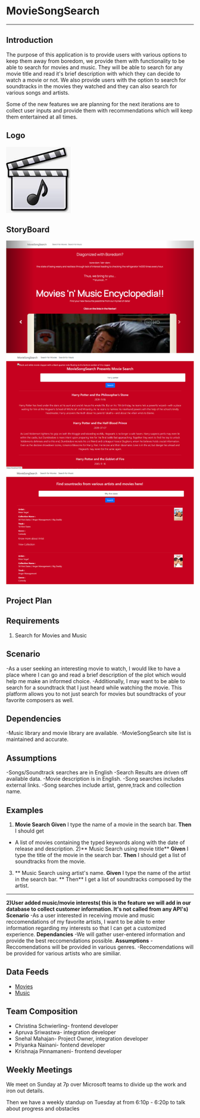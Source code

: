 # MovieSongSearch

---

## **Introduction**
The purpose of this application is to provide users with various options to keep them away from boredom, we provide them with functionality to be able to search for movies and music.
They will be able to search for any movie title and read it's brief description with which they can decide to watch a movie or not. We also provide users with the option to search for soundtracks in the movies they watched and they can also search for various songs and artists. 

Some of the new features we are planning for the next iterations are to collect user inputs and provide them with recommendations which will keep them entertained at all times.

## **Logo**
![Company Logo](https://github.com/mahajasl/MovieSongSearch/blob/main/CompanyLogo.PNG)

## **StoryBoard**
![Home Page](https://github.com/mahajasl/MovieSongSearch/blob/main/MovieSongSearch/MovieSongSearch/wwwroot/mss3.png)
![Movie Search](https://github.com/mahajasl/MovieSongSearch/blob/main/MovieSongSearch/MovieSongSearch/wwwroot/mss2.png)
![Song Search](https://github.com/mahajasl/MovieSongSearch/blob/main/MovieSongSearch/MovieSongSearch/wwwroot/mss1.png)

## **Project Plan**

## **Requirements**
1) Search for Movies and Music
## **Scenario**
-As a user seeking an interesting movie to watch, I would like to have a place where I can go and read a brief description of the plot which would help me make an informed choice.
-Additionally, I may want to be able to search for a soundtrack that I just heard while watching the movie. This platform allows you to not just search for movies but soundtracks of your favorite composers as well.
## **Dependencies**
-Music library and movie library are available.
-MovieSongSearch site list is maintained and accurate.
## **Assumptions**
-Songs/Soundtrack searches are in English
-Search Results are driven off available data.
-Movie description is in English.
-Song searches includes external links.
-Song searches include artist, genre,track and collection name.

## **Examples**

1) **Movie Search**
**Given** I type the name of a movie in the search bar.
**Then** I should get
- A list of movies containing the typed keywords along with the date of release and description.
2)** Music Search using movie title**
**Given** I type the title of the movie in the search bar.
**Then** I should get a list of soundtracks from the movie.
3) ** Music Search using artist's name.
**Given** I type the name of the artist in the search bar.
** Then** I get a list of soundtracks composed by the artist.
---
**2)User added music/movie interests( this is the feature we will add in our database to collect customer information. It's not called from any API's)**
**Scenario**
-As a user interested in receiving movie and music reccomendations of my favorite artists, I want to be able to enter information regarding my interests so that I can get a customized experience.
**Dependancies**
-We will gather user-entered information and provide the best reccomendations possible.
**Assumptions**
-Reccomendations will be provided in various genres.
-Reccomendations will be provided for various artists who are similiar.


## **Data Feeds**
- [Movies](https://api.themoviedb.org/3/search/movie?api_key=ca0f17e030221db0ccc79d1241d7d943&language=en-US)
- [Music](https://itunes.apple.com/search)


## **Team Composition**
- Christina Schwierling- frontend developer
- Apruva Sriwastwa- integration developer
- Snehal Mahajan- Project Owner, integration developer
- Priyanka Nainani- fontend developer
- Krishnaja Pinnamaneni- frontend developer

## **Weekly Meetings**
We meet on Sunday at 7p over Microsoft teams to divide up the work and iron out details.

Then we have a weekly standup on Tuesday at from 6:10p - 6:20p to talk about progress and obstacles
